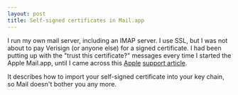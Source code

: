 ```yaml
---
layout: post
title: Self-signed certificates in Mail.app
---
```


I run my own mail server, including an IMAP server. I use SSL, but I
was not about to pay Verisign (or anyone else) for a signed
certificate. I had been putting up with the "trust this certificate?"
messages every time I started the Apple Mail.app, until I came across
this [Apple][] [support
article](http://docs.info.apple.com/article.html?artnum=25593).

It describes how to import your self-signed certificate into your key
chain, so Mail doesn't bother you any more.

[Apple]: http://www.apple.com/
